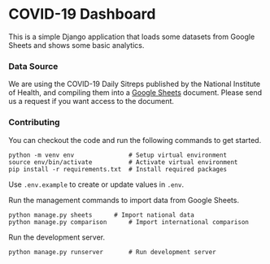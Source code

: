# COVID-19 Dashboard
This is a simple Django application that loads some datasets from Google Sheets and shows some basic analytics.

### Data Source
We are using the COVID-19 Daily Sitreps published by the National Institute of Health, and compiling them into a [Google Sheets](https://docs.google.com/spreadsheets/d/1ljt1URrDZRqTK0qke2yV3lD24CqrfnemhLKClMBYYrQ/) document. Please send us a request if you want access to the document. 

### Contributing
You can checkout the code and run the following commands to get started. 

    python -m venv env               # Setup virtual environment
    source env/bin/activate          # Activate virtual environment
    pip install -r requirements.txt  # Install required packages

Use `.env.example` to create or update values in `.env`. 

Run the management commands to import data from Google Sheets.

    python manage.py sheets	     # Import national data
    python manage.py comparison      # Import international comparison

Run the development server.

    python manage.py runserver	     # Run development server
